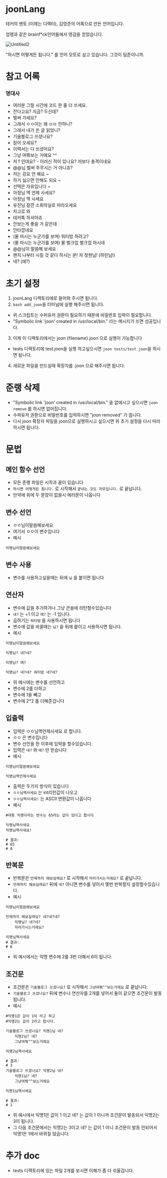 # joonLang
테커의 멘토 (이제는 디랙터), 김영준의 어록으로 만든 언어입니다. 

엄랭과 같은 brainf*ck언어들에서 영감을 얻었습니다.

![Untitled2](https://github.com/printSANO/joonLang/assets/83595905/6f6225c2-5ebb-4bec-84f2-b3587957bac7)

"하시면 어떻게든 됩니다." 를 언어 모토로 삼고 있습니다. 그것이 팀준이니까.

# 참고 어록
### 명대사

- 여러분 그럴 시간에 코드 한 줄 더 쓰세요.
- 잔다고요? 지금? 두신데?
- 벌써 가세요?
- 그래서 ㅇㅇ이는 왜 ㅁㅁ 안하니?
- 그래서 내가 쓴 글 읽었니?
- 기술블로그 쓰셨나요?
- 잠이 오세요?
- 이력서는 다 쓰셨어요?
- 그냥 여쭤보는 거예요 ^^
- 저 f 인데요? - 이러신 적이 있나요? 저보다 충격이네요
- @@님 벌써 주무시는 거 아니죠?
- 저는 강요 안 해요 ~
- 하기 싫으면 안해도 되요 ~
- 선택은 자유입니다 ~
- 아정님 맥 언제 사세요?
- 아정님 맥 사세요
- 유진님 잠깐 소회의실로 따라오세요
- 차고로 와
- 테커톡 하셔야죠
- 안보는게 좋을 거 같은데
- 안타깝네요
- (물 마시는 누군가를 보며) 워터밤 하려고?
- (물 마시는 누군가를 보며) 물 벌크업 벌크업 마시네
- @@님이 말씀해 보세요
- 왠지 나부터 시킬 것 같다 하시는 분! 자 정현님! (하린님!)
- 네? (에?)

# 초기 설정
1. joonLang 디렉토리에로 들어와 주시면 됩니다.
2. `bash add_joon`을 터미널에 실행 해주시면 됩니다.
- 위 스크립트는 수퍼유저 권환이 필요하기 때문에 비밀번호 입력이 필요합니다.
- "Symbolic link 'joon' created in /usr/local/bin." 라는 메시지가 뜨면 성공입니다.
3. 이제 이 디렉토리에서는 joon {filename}.joon 으로 실행이 가능합니다
- tests 디렉토리에 test.joon을 실행 하고싶으시면 `joon tests/test.joon`을 하시면 됩니다.
4. 새로운 파일을 만드실때 확장자를 .joon 으로 해주시면 됩니다.

# 준랭 삭제
- "Symbolic link 'joon' created in /usr/local/bin." 을 없에시고 싶으시면 `joon remove` 를 하시면 없어집니다.
- 수퍼유저 권환으로 비밀번호를 입력하시면 "joon removed" 가 뜹니다.
- 다시 joon 확장자 파일을 joon으로 실행하시고 싶으시면 위 초기 설정을 다시 따라하시면 됩니다.

# 문법

## 메인 함수 선언
- 모든 준랭 파일은 시작과 끝이 있습니다
- `하시면 어떻게든 됩니다.` 로 시작해서 `끝내는 것도 자유입니다.` 로 끝납니다.
- 만약에 위에 두 문장이 없을시 에러문이 나옵니다

## 변수 선언

- ㅇㅇ님이말씀해보세요
- 여기서 ㅇㅇ이 변수입니다
- 예시
```
익명님이말씀해보세요
```
## 변수 사용
- 변수를 사용하고싶을때는 뒤에 `님` 을 붙이면 됩니다

## 연산자

- 변수에 값을 추가하거나 그냥 콘솔에 리턴할수있습니다
- `네?` 는 +1 이고 `에?` 는 -1 입니다.
- 곱하기는 `워터밤` 을 사용하시면 됩니다
- 변수에 값을 바꿀때는 `님?` 을 뒤에 붙이고 사용하시면 됩니다.
- 예시
```
익명님이말씀해보세요

익명님? 네?네?

익명님? 에?

익명님? 네?네? 워터밤 네?네?
```
- 위 예시에는 변수를 선언하고
- 변수에 2를 더하고
- 변수에 1을 빼고
- 변수에 2*2 를 더해준겁니다

## 입출력
- 입력은 ㅇㅇ님맥언제사세요 로 합니다.
- ㅇㅇ 은 변수입니다
- 변수 선언을 한 이후에 입력을 할수있습니다.
- 입력은 `네?` 와 `에?` 만 받습니다
- 예시
```
익명님이말씀해보세요

익명님맥언제사세요
```
- 출력은 두가지 방식이 있습니다
- `ㅇㅇ님맥사세요` 는 int리턴값이 나오고
- `ㅇㅇ님맥사세요!` 는 ASCII 변환값이 나옵니다
- 예시
```
#대충 익명이라는 변수는 65라는 값이 있다고 합시다

익명님맥사세요
익명님맥사세요!

# 결과:
# 65
# A
```

## 반복문
- 반복문은 `언제까지 해보실래요?` 로 시작해서 `자러가시는거에요?` 로 끝납니다.
- `언제까지 해보실래요?` 뒤에 `네?` 아니면 변수를 넣어서 몇번 반복할지 설정할수있습니다.
- 예시
```
익명님이말씀해보세요

언제까지 해보실래요? 네?네?네?
    익명님? 네?네?
    자러가시는거에요?

익명님맥사세요
# 결과:
# 6
```
- 위 예시에서는 익명 변수에 2를 3번 더해서 6이 됩니다.

## 조건문
- 조건문은 `기술블로그 쓰셨나요?` 로 시작해서 `그냥여쭤^^보는거에요` 로 끝납니다.
- `기술블로그 쓰셨나요?` 뒤에 변수나 연산자를 2개를 넣어서 둘이 같으면 조건문이 발동됩니다.
- 예시
```
#익명1은 값이 1이 라고 하고
#익명2는 값이 2라고 합시다.

기술블로그 쓰셨나요? 익명1님 네?
    익명2님? 네?
    그냥여쭤^^보는거에요

익명2님맥사세요

# 결과:
# 3
기술블로그 쓰셨나요? 익명2님 네?
    익명1님? 네?
    그냥여쭤^^보는거에요

익명1님맥사세요

# 결과:
# 1
```
- 위 예시에서 익명1은 값이 1 이고 네? 는 값이 1 이니까 조건문이 발동되서 익명2는 3이 됩니다.
- 그 다음 조건문에서는 익명2는 3이고 네? 는 값이 1 이니 조건문이 발동 안되어서 익명1은 1에서 바뀌질 않습니다.

# 추가 doc
- tests 디렉토리에 있는 파일 2개를 보시면 이해가 좀 더 쉬울겁니다.
